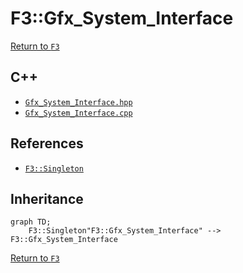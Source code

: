 # F3::Gfx_System_Interface

[Return to `F3`](/docs/F3.md)

## C++

- [`Gfx_System_Interface.hpp`](/c++/include/Gfx_System_Interface.hpp)
- [`Gfx_System_Interface.cpp`](/c++/source/Gfx_System_Interface.cpp)

## References

- [`F3::Singleton`](/docs/F3/Singleton.md)

## Inheritance

```mermaid
graph TD;
    F3::Singleton"F3::Gfx_System_Interface" --> F3::Gfx_System_Interface
```

[Return to `F3`](/docs/F3.md)